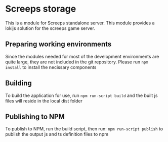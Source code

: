 # Screeps storage 

This is a module for Screeps standalone server. This module provides a lokijs solution for the screeps game server.

## Preparing working environments

Since the modules needed for most of the development environments are quite large, they are not included in the git repository. Please run
	```npm install```
to install the necissary components

## Building

To build the application for use, run 
	```npm run-script build```
and the built js files will reside in the local dist folder

## Publishing to NPM

To publish to NPM, run the build script, then run:
	```npm run-script publish```
to publish the output js and ts definition files to npm